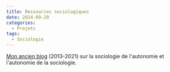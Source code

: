 ```yaml
---
title: Ressources sociologiques
date: 2024-09-20
categories:
  - Projets
tags:
  - Sociologie
---
```


[Mon ancien blog](https://ressources-sociologiques.net/blog/) (2013-2021) sur la sociologie de l'autonomie et l'autonomie de la sociologie.
